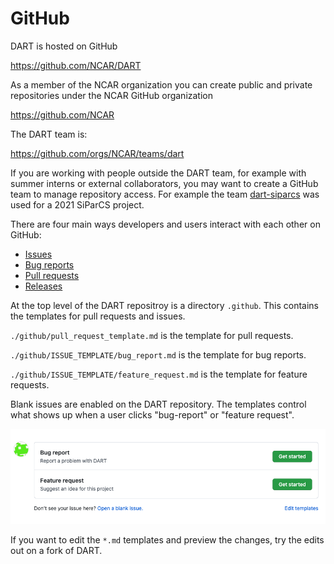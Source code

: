 # GitHub

DART is hosted on GitHub

<https://github.com/NCAR/DART>

As a member of the NCAR organization you can create public and
private repositories under the NCAR GitHub organization

<https://github.com/NCAR>

The DART team is:

<https://github.com/orgs/NCAR/teams/dart>

If you are working with people outside the DART team, for example with
summer interns or external collaborators, you may want to create a GitHub
team to manage repository access. For example the team [dart-siparcs](https://github.com/orgs/NCAR/teams/dart-siparcs)
was used for a 2021 SiParCS project.  


There are four main ways developers and users interact with each other
on GitHub:

- [Issues](./issues.md)
- [Bug reports](./bug-reports.md)
- [Pull requests](./reviewing.md)
- [Releases](./releases.md)


At the top level of the DART repositroy is a directory `.github`.  This
contains the templates for pull requests and issues. 

`./github/pull_request_template.md` is the template for pull requests.

`./github/ISSUE_TEMPLATE/bug_report.md` is the template for bug reports.

`./github/ISSUE_TEMPLATE/feature_request.md` is the template for feature requests. 

Blank issues are enabled on the DART repository.  The templates control what
shows up when a user clicks "bug-report" or "feature request".

![templates](./images/template.png)

If you want to edit the `*.md` templates and preview the changes, try the edits
out on a fork of DART.  
